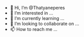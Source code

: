 - 👋 Hi, I’m @Thatyaneperes
- 👀 I’m interested in ...
- 🌱 I’m currently learning ...
- 💞️ I’m looking to collaborate on ...
- 📫 How to reach me ...

<!---
Thatyaneperes/Thatyaneperes is a ✨ special ✨ repository because its `README.md` (this file) appears on your GitHub profile.
You can click the Preview link to take a look at your changes.
--->
